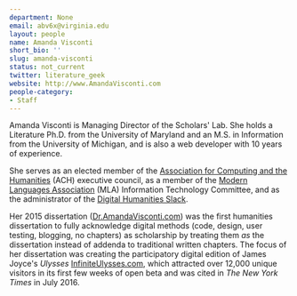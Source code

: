 ```yaml
---
department: None
email: abv6x@virginia.edu
layout: people
name: Amanda Visconti
short_bio: ''
slug: amanda-visconti
status: not_current
twitter: literature_geek
website: http://www.AmandaVisconti.com
people-category:
- Staff
---
```


Amanda Visconti is Managing Director of the Scholars' Lab. She holds a Literature Ph.D. from the University of Maryland and an M.S. in Information from the University of Michigan, and is also a web developer with 10 years of experience.

She serves as an elected member of the [Association for Computing and the Humanities](http://ach.org) (ACH) executive council, as a member of the [Modern Languages Association](http://mla.org) (MLA) Information Technology Committee, and as the administrator of the [Digital Humanities Slack](http://tinyurl.com/DHSlack).

Her 2015 dissertation ([Dr.AmandaVisconti.com](http://Dr.AmandaVisconti.com)) was the first humanities dissertation to fully acknowledge digital methods (code, design, user testing, blogging, no chapters) as scholarship by treating them *as* the dissertation instead of addenda to traditional written chapters. The focus of her dissertation was creating the participatory digital edition of James Joyce's _Ulysses_ [InfiniteUlysses.com](http://InfiniteUlysses.com), which attracted over 12,000 unique visitors in its first few weeks of open beta and was cited in _The New York Times_ in July 2016.
